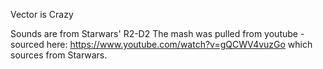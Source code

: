 Vector is Crazy

Sounds are from Starwars' R2-D2
The mash was pulled from youtube - sourced here: https://www.youtube.com/watch?v=gQCWV4vuzGo which sources from Starwars.

